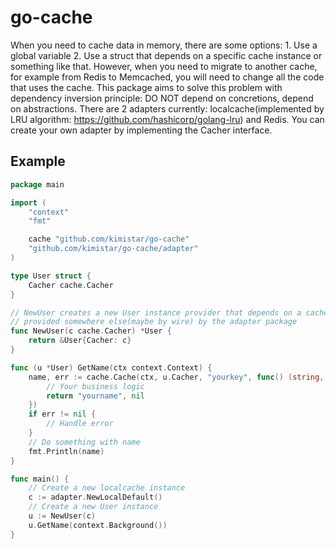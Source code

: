 # go-cache

When you need to cache data in memory, there are some options: 1. Use a global variable 2. Use a struct that depends on 
a specific cache instance or something like that. However, when you need to migrate to another cache, for example from
Redis to Memcached, you will need to change all the code that uses the cache. This package aims to solve this problem with
dependency inversion principle: DO NOT depend on concretions, depend on abstractions. There are 2 adapters currently:
localcache(implemented by LRU algorithm: https://github.com/hashicorp/golang-lru) and Redis. You can create your own adapter 
by implementing the Cacher interface.

## Example

```go
package main

import (
	"context"
	"fmt"

	cache "github.com/kimistar/go-cache"
	"github.com/kimistar/go-cache/adapter"
)

type User struct {
	Cacher cache.Cacher
}

// NewUser creates a new User instance provider that depends on a cacher instance 
// provided somewhere else(maybe by wire) by the adapter package
func NewUser(c cache.Cacher) *User {
	return &User{Cacher: c}
}

func (u *User) GetName(ctx context.Context) {
	name, err := cache.Cache(ctx, u.Cacher, "yourkey", func() (string, error) {
		// Your business logic
		return "yourname", nil
	})
	if err != nil {
		// Handle error
	}
	// Do something with name
	fmt.Println(name)
}

func main() {
	// Create a new localcache instance
	c := adapter.NewLocalDefault()
	// Create a new User instance
	u := NewUser(c)
	u.GetName(context.Background())
}
```